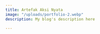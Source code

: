 ```yaml
---
title: Artefak Aksi Nyata
image: "/uploads/portfolio-2.webp"
description: My blog's description here

---
```

